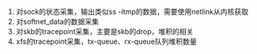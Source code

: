 1. 对sock的状态采集，输出类似ss -itmp的数据，需要使用netlink从内核获取
2. 对softnet_data的数据采集
3. 对skb的tracepoint采集，主要是skb的drop，堆积的相关
4. xfs的tracepoint采集，tx-queue、rx-queue队列堆积数量